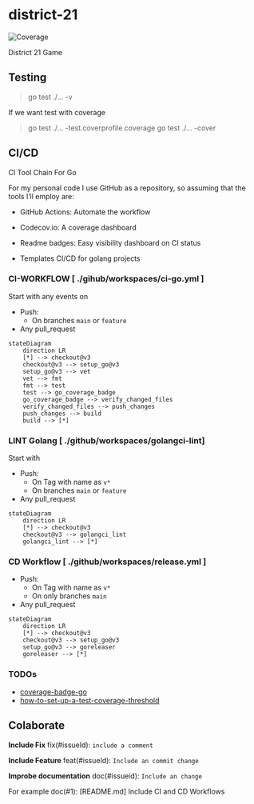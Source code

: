 # district-21
![Coverage](https://img.shields.io/badge/Coverage-90.0%25-brightgreen)

District 21 Game

## Testing

> go test ./... -v

If we want test with coverage

> go test ./... -test.coverprofile coverage
> go test ./... -cover


## CI/CD

CI Tool Chain For Go

For my personal code I use GitHub as a repository, so assuming that the tools
I’ll employ are:

- GitHub Actions: Automate the workflow
- Codecov.io: A coverage dashboard
- Readme badges: Easy visibility dashboard on CI status

- Templates CI/CD for golang projects
  
### CI-WORKFLOW [ ./gihub/workspaces/ci-go.yml ]

Start with any events on

- Push:
  - On branches `main` or `feature`
- Any pull_request

```mermaid
stateDiagram
    direction LR
    [*] --> checkout@v3
    checkout@v3 --> setup_go@v3
    setup_go@v3 --> vet
    vet --> fmt
    fmt --> test
    test --> go_coverage_badge
    go_coverage_badge --> verify_changed_files
    verify_changed_files --> push_changes
    push_changes --> build
    build --> [*]
```

### LINT Golang [ ./github/workspaces/golangci-lint]

Start with

- Push:
  - On Tag with name as `v*`
  - On branches `main` or `feature`
- Any pull_request

```mermaid
stateDiagram
    direction LR
    [*] --> checkout@v3
    checkout@v3 --> golangci_lint
    golangci_lint --> [*]
```

### CD Workflow [ ./github/workspaces/release.yml ]

- Push:
  - On Tag with name as `v*`
  - On only branches `main`
- Any pull_request

```mermaid
stateDiagram
    direction LR
    [*] --> checkout@v3
    checkout@v3 --> setup_go@v3
    setup_go@v3 --> goreleaser
    goreleaser --> [*]
```

### TODOs

- [coverage-badge-go](https://github.com/tj-actions/coverage-badge-go/tree/main/.github/workflows)
- [how-to-set-up-a-test-coverage-threshold](https://medium.com/synechron/how-to-set-up-a-test-coverage-threshold-in-go-and-github-167f69b940dc)

## Colaborate

**Include Fix**
fix(#issueId): `include a comment`

**Include Feature**
feat(#issueId): `Include an commit change`

**Improbe documentation**
doc(#issueid): `Include an change`

For example
    doc(#1): [README.md] Include CI and CD Workflows
